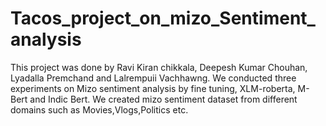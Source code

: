 # Tacos_project_on_mizo_Sentiment_analysis
This project was done by Ravi Kiran chikkala, Deepesh Kumar Chouhan, Lyadalla Premchand and Lalrempuii Vachhawng.
We conducted three experiments on Mizo sentiment analysis by fine tuning, XLM-roberta, M-Bert and Indic Bert.
We created mizo sentiment dataset from different domains such as Movies,Vlogs,Politics etc.
